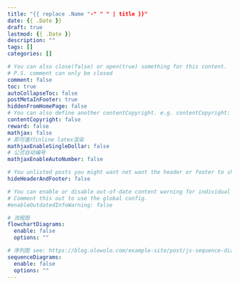 ```yaml
---
title: "{{ replace .Name "-" " " | title }}"
date: {{ .Date }}
draft: true
lastmod: {{ .Date }}
description: ""
tags: []
categories: []

# You can also close(false) or open(true) something for this content.
# P.S. comment can only be closed
comment: false
toc: true
autoCollapseToc: false
postMetaInFooter: true
hiddenFromHomePage: false
# You can also define another contentCopyright. e.g. contentCopyright: "This is another copyright."
contentCopyright: false
reward: false
mathjax: false
# 即可進行inline latex渲染
mathjaxEnableSingleDollar: false
# 公式自动编号
mathjaxEnableAutoNumber: false

# You unlisted posts you might want not want the header or footer to show
hideHeaderAndFooter: false

# You can enable or disable out-of-date content warning for individual post.
# Comment this out to use the global config.
#enableOutdatedInfoWarning: false

# 流程图 
flowchartDiagrams:
  enable: false
  options: ""

# 序列图 see: https://blog.olowolo.com/example-site/post/js-sequence-diagrams/
sequenceDiagrams: 
  enable: false
  options: ""
---
```



